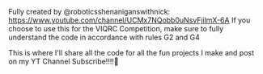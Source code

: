 Fully created by @roboticsshenaniganswithnick: https://www.youtube.com/channel/UCMx7NQobb0uNsvFjilmX-6A
If you choose to use this for the VIQRC Competition, make sure to fully understand the code in accordance with rules G2 and G4

This is where I'll share all the code for all the fun projects I make and post on my YT Channel
Subscribe!!!!🙂
